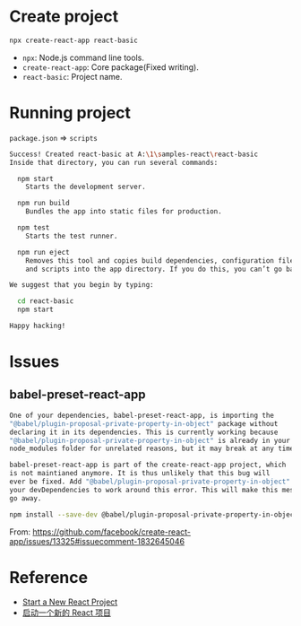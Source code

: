 # Create project

```sh
npx create-react-app react-basic
```

- `npx`: Node.js command line tools.
- `create-react-app`: Core package(Fixed writing).
- `react-basic`: Project name.

# Running project

`package.json` => `scripts`

```sh
Success! Created react-basic at A:\1\samples-react\react-basic
Inside that directory, you can run several commands:

  npm start
    Starts the development server.

  npm run build
    Bundles the app into static files for production.

  npm test
    Starts the test runner.

  npm run eject
    Removes this tool and copies build dependencies, configuration files
    and scripts into the app directory. If you do this, you can’t go back!

We suggest that you begin by typing:

  cd react-basic
  npm start

Happy hacking!
```

# Issues

## babel-preset-react-app

```sh
One of your dependencies, babel-preset-react-app, is importing the
"@babel/plugin-proposal-private-property-in-object" package without
declaring it in its dependencies. This is currently working because
"@babel/plugin-proposal-private-property-in-object" is already in your
node_modules folder for unrelated reasons, but it may break at any time.

babel-preset-react-app is part of the create-react-app project, which
is not maintianed anymore. It is thus unlikely that this bug will
ever be fixed. Add "@babel/plugin-proposal-private-property-in-object" to
your devDependencies to work around this error. This will make this message
go away.
```

```sh
npm install --save-dev @babel/plugin-proposal-private-property-in-object
```

From: https://github.com/facebook/create-react-app/issues/13325#issuecomment-1832645046

# Reference

- [Start a New React Project](https://react.dev/learn/start-a-new-react-project)
- [启动一个新的 React 项目](https://zh-hans.react.dev/learn/start-a-new-react-project)
